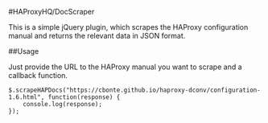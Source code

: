 #HAProxyHQ/DocScraper

This is a simple jQuery plugin, which scrapes the HAProxy configuration manual and returns the relevant data in JSON format.

##Usage

Just provide the URL to the HAProxy manual you want to scrape and a callback function.

```
$.scrapeHAPDocs("https://cbonte.github.io/haproxy-dconv/configuration-1.6.html", function(response) {
	console.log(response);
});
```
